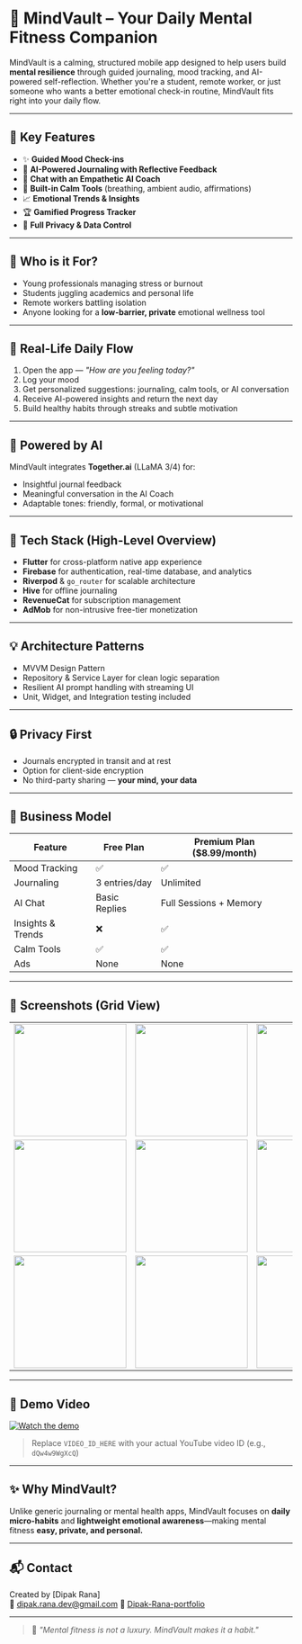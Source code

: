 # 🧠 MindVault – Your Daily Mental Fitness Companion

MindVault is a calming, structured mobile app designed to help users build **mental resilience** through guided journaling, mood tracking, and AI-powered self-reflection. Whether you're a student, remote worker, or just someone who wants a better emotional check-in routine, MindVault fits right into your daily flow.

---

## 📱 Key Features

- ✨ **Guided Mood Check-ins**
- 📝 **AI-Powered Journaling with Reflective Feedback**
- 💬 **Chat with an Empathetic AI Coach**
- 🌿 **Built-in Calm Tools** (breathing, ambient audio, affirmations)
- 📈 **Emotional Trends & Insights**
- 🏆 **Gamified Progress Tracker**
- 🔐 **Full Privacy & Data Control**

---

## 🎯 Who is it For?

- Young professionals managing stress or burnout  
- Students juggling academics and personal life  
- Remote workers battling isolation  
- Anyone looking for a **low-barrier, private** emotional wellness tool  

---

## 🚀 Real-Life Daily Flow

1. Open the app — *"How are you feeling today?"*
2. Log your mood  
3. Get personalized suggestions: journaling, calm tools, or AI conversation  
4. Receive AI-powered insights and return the next day  
5. Build healthy habits through streaks and subtle motivation  

---

## 🧠 Powered by AI

MindVault integrates **Together.ai** (LLaMA 3/4) for:
- Insightful journal feedback
- Meaningful conversation in the AI Coach
- Adaptable tones: friendly, formal, or motivational

---

## 🔧 Tech Stack (High-Level Overview)

- **Flutter** for cross-platform native app experience  
- **Firebase** for authentication, real-time database, and analytics  
- **Riverpod** & `go_router` for scalable architecture  
- **Hive** for offline journaling  
- **RevenueCat** for subscription management  
- **AdMob** for non-intrusive free-tier monetization  

---

## 💡 Architecture Patterns

- MVVM Design Pattern  
- Repository & Service Layer for clean logic separation  
- Resilient AI prompt handling with streaming UI  
- Unit, Widget, and Integration testing included  

---

## 🔒 Privacy First

- Journals encrypted in transit and at rest  
- Option for client-side encryption  
- No third-party sharing — **your mind, your data**  

---

## 💸 Business Model

| Feature             | Free Plan            | Premium Plan ($8.99/month) |
|---------------------|----------------------|-----------------------------|
| Mood Tracking       | ✅                   | ✅                          |
| Journaling          | 3 entries/day        | Unlimited                   |
| AI Chat             | Basic Replies        | Full Sessions + Memory      |
| Insights & Trends   | ❌                   | ✅                          |
| Calm Tools          | ✅                   | ✅                          |
| Ads                 | None                 | None                        |

---

 ## 📸 Screenshots (Grid View)

<div align="center">

<table>
  <tr>
    <td><img src="https://github.com/dipakrana844/Mind-Vault-App/blob/main/upload/onboarding.jpg" width="200"/></td>
    <td><img src="https://github.com/dipakrana844/Mind-Vault-App/blob/main/upload/signin.jpg" width="200"/></td>
    <td><img src="https://github.com/dipakrana844/Mind-Vault-App/blob/main/upload/signup.jpg" width="200"/></td>
  </tr>
  <tr>
    <td><img src="https://github.com/dipakrana844/Mind-Vault-App/blob/main/upload/dashboard.jpg" width="200"/></td>
     <td><img src="https://github.com/dipakrana844/Mind-Vault-App/blob/main/upload/journal.jpg" width="200"/></td>
    <td><img src="https://github.com/dipakrana844/Mind-Vault-App/blob/main/upload/aichat.jpg" width="200"/></td>
  </tr>
  </tr>
  <tr>
   
  </tr>
  </tr>
  <tr>
    <td><img src="https://github.com/dipakrana844/Mind-Vault-App/blob/main/upload/calmtools.jpg" width="200"/></td>
    <td><img src="https://github.com/dipakrana844/Mind-Vault-App/blob/main/upload/setting.jpg" width="200"/></td>
    <td><img src="https://github.com/dipakrana844/Mind-Vault-App/blob/main/upload/premium.jpg" width="200"/></td>
  </tr>
</table>

</div>


---

## 🎥 Demo Video

[![Watch the demo](https://img.youtube.com/vi/VIDEO_ID_HERE/0.jpg)](https://www.youtube.com/watch?v=VIDEO_ID_HERE)

> Replace `VIDEO_ID_HERE` with your actual YouTube video ID (e.g., `dQw4w9WgXcQ`)

---

## ✨ Why MindVault?

Unlike generic journaling or mental health apps, MindVault focuses on **daily micro-habits** and **lightweight emotional awareness**—making mental fitness **easy, private, and personal.**

---

## 📬 Contact

Created by [Dipak Rana]  
📧 dipak.rana.dev@gmail.com
🔗 [Dipak-Rana-portfolio](https://erdipakrana.web.app)

---

> 🧠 *"Mental fitness is not a luxury. MindVault makes it a habit."*
